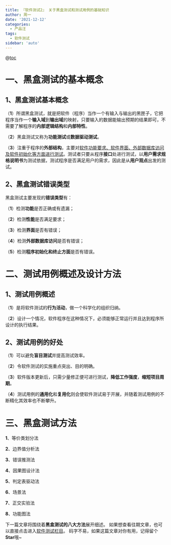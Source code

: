 ```yaml
---
title: 『软件测试2』 关于黑盒测试和测试用例的基础知识
author: 周一
date: '2021-12-12'
categories:
  - 产品汪
tags:
  - 软件测试
sidebar: 'auto'
---
```


@[toc](黑盒测试和测试用例基础知识)

# 一、黑盒测试的基本概念

## 1、黑盒测试基本概念

（**1**）所谓黑盒测试，就是把软件（程序）当作一个有输入与输出的黑匣子，它把程序当作一个**输入域**到**输出域**的映射，只要输入的数据能输出预期的结果即可，不需要了解程序的**内部逻辑结构**和**内部特性**。

（**2**）黑盒测试又称为**功能测试**或**数据驱动测试**。

（**3**）注重于程序的**外部结构**，主要对<u>软件功能要求、软件界面、外部数据库访问及软件初始化等方面进行测试</u>。测试者只要从程序**接口**处进行测试，以**用户需求规格说明书**为测试依据，测试程序是否满足用户的需求，因此是从**用户观点**出发的测试。

## 2、黑盒测试错误类型

黑盒测试主要发现的**错误类型**有：

（**1**）检测**功能**是否正确或有遗漏；

（**2**）检测**性能**是否满足要求；

（**3**）检测**界面**是否有错误；

（**4**）检测**外部数据库访问**是否有错误；

（**5**）检测**程序初始化和终止方面**是否有错误。

# 二、测试用例概述及设计方法

## 1、测试用例概述

（**1**）是将软件测试的**行为活动**，做一个科学化的组织归纳。

（**2**）设计一个情况，软件程序在这种情况下，必须能够正常运行并且达到程序所设计的执行结果。

## 2、测试用例的好处

（**1**）可以避免**盲目测试**并提高测试效率。

（**2**）令软件测试的实施重点突出、目的明确。

（**3**）软件版本更新后，只需少量修正便可进行测试，**降低工作强度**，**缩短项目周期**。

（**4**）测试用例的**通用化**和**复用化**则会使软件测试易于开展，并随着测试用例的不断精化其效率也不断攀升。

# 三、黑盒测试方法

**1**、等价类划分法

**2**、边界值分析法

**3**、错误推测法

**4**、因果图设计法

**5**、判定表驱动法

**6**、场景法

**7**、正交实验法

**8**、功能图法

下一篇文章将围绕着**黑盒测试的八大方法**展开细述。
如果想查看往期文章，也可以直接点击进入[软件测试栏目](https://blog.csdn.net/weixin_44803753/category_10923158.html?spm=1001.2014.3001.5482)。
码字不易，如果这篇文章对你有用，记得留个**Star**哦~
